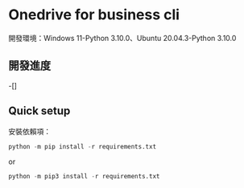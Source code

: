Onedrive for business cli
============
  開發環境：Windows 11-Python 3.10.0、Ubuntu 20.04.3-Python 3.10.0

 開發進度
---
-[]

Quick setup
---
安裝依賴項：
```python
python -m pip install -r requirements.txt
```
or
```python
python -m pip3 install -r requirements.txt
```
